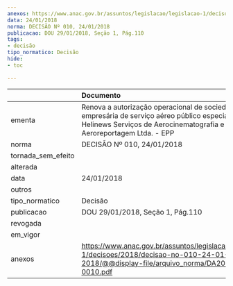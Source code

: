 ```yaml
---
anexos: https://www.anac.gov.br/assuntos/legislacao/legislacao-1/decisoes/2018/decisao-no-010-24-01-2018/@@display-file/arquivo_norma/DA2018-0010.pdf
data: 24/01/2018
norma: DECISÃO Nº 010, 24/01/2018
publicacao: DOU 29/01/2018, Seção 1, Pág.110
tags:
- decisão
tipo_normatico: Decisão
hide: 
- toc 
 
---
```


|                    | Documento                                                                                                                                                              |
|:-------------------|:-----------------------------------------------------------------------------------------------------------------------------------------------------------------------|
| ementa             | Renova a autorização operacional de sociedade empresária de serviço aéreo público especializado - Helinews Serviços de Aerocinematografia e Aeroreportagem Ltda. - EPP |
| norma              | DECISÃO Nº 010, 24/01/2018                                                                                                                                             |
| tornada_sem_efeito |                                                                                                                                                                        |
| alterada           |                                                                                                                                                                        |
| data               | 24/01/2018                                                                                                                                                             |
| outros             |                                                                                                                                                                        |
| tipo_normatico     | Decisão                                                                                                                                                                |
| publicacao         | DOU 29/01/2018, Seção 1, Pág.110                                                                                                                                       |
| revogada           |                                                                                                                                                                        |
| em_vigor           |                                                                                                                                                                        |
| anexos             | https://www.anac.gov.br/assuntos/legislacao/legislacao-1/decisoes/2018/decisao-no-010-24-01-2018/@@display-file/arquivo_norma/DA2018-0010.pdf                          |
